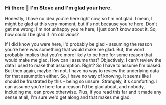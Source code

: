 ### Hi there 👋 I'm Steve and I'm glad your here. 

Honestly, I have no idea you're here right now, so I'm not glad. I mean, I might be glad at this very moment, but it's not because you're here. Don't get me wrong; I'm not unhappy you're here; I just don't know about it. So, how could I be glad if I'm oblivious? 

If I did know you were here, I'd probably be glad - assuming the reason you're here was something that would make me glad. But, the word probably implies that you're more likely to be here for some reason that would make me glad. How can I assume that? Objectively, I can't review the data I used to make that assumption. Right? So I have to assume I'm biased. But then again, maybe I'm not. I have no way to review the underlying data for that assumption either. So, I have no way of knowing. It seems like I should be frustrated by this - being so unsure. Strangely, it's comforting. I can assume you're here for a reason I'd be glad about, and nobody, including me, can prove otherwise. Plus, if you read this far and it made any sense at all, I'm sure we'd get along and that makes me glad.

<!--
**tingiris/tingiris** is a ✨ _special_ ✨ repository because its `README.md` (this file) appears on your GitHub profile.

Here are some ideas to get you started:

- 🔭 I’m currently working on ...
- 🌱 I’m currently learning ...
- 👯 I’m looking to collaborate on ...
- 🤔 I’m looking for help with ...
- 💬 Ask me about ...
- 📫 How to reach me: ...
- 😄 Pronouns: ...
- ⚡ Fun fact: ...
-->
